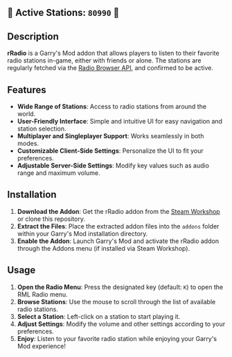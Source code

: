 ## 🎵 Active Stations: `80990` 🎵

## Description
**rRadio** is a Garry's Mod addon that allows players to listen to their favorite radio stations in-game, either with friends or alone. The stations are regularly fetched via the [Radio Browser API](https://www.radio-browser.info/), and confirmed to be active.

## Features
- **Wide Range of Stations**: Access to radio stations from around the world.
- **User-Friendly Interface**: Simple and intuitive UI for easy navigation and station selection.
- **Multiplayer and Singleplayer Support**: Works seamlessly in both modes.
- **Customizable Client-Side Settings**: Personalize the UI to fit your preferences.
- **Adjustable Server-Side Settings**: Modify key values such as audio range and maximum volume.

## Installation

1. **Download the Addon**: Get the rRadio addon from the [Steam Workshop](https://steamcommunity.com/sharedfiles/filedetails/?id=3318060741) or clone this repository.
2. **Extract the Files**: Place the extracted addon files into the `addons` folder within your Garry's Mod installation directory.
3. **Enable the Addon**: Launch Garry's Mod and activate the rRadio addon through the Addons menu (if installed via Steam Workshop).

## Usage

1. **Open the Radio Menu**: Press the designated key (default: `K`) to open the RML Radio menu.
2. **Browse Stations**: Use the mouse to scroll through the list of available radio stations.
3. **Select a Station**: Left-click on a station to start playing it.
4. **Adjust Settings**: Modify the volume and other settings according to your preferences.
5. **Enjoy**: Listen to your favorite radio station while enjoying your Garry's Mod experience!
